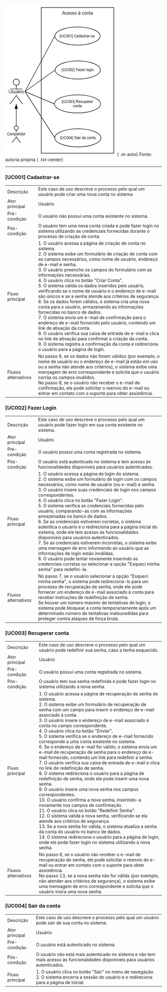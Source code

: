 ![Acessar conta](../assets/diagrams/use-case/access-account-use-case.jpeg){ .m-auto}
Fonte: autoria própria
{ .txt-center}


***

### [UC001] Cadastrar-se

|||
|---|---|
| Descrição | Este caso de uso descreve o processo pelo qual um usuário pode criar uma nova conta no sistema    |
| Ator principal | Usuário |
| Pré-condição | O usuário não possui uma conta existente no sistema. |
| Pós-condição | O usuário tem uma nova conta criada e pode fazer login no sistema utilizando as credenciais fornecidas durante o processo de criação de conta. |
| Fluxo principal | 1. O usuário acessa a página de criação de conta no sistema. <br> 2. O sistema exibe um formulário de criação de conta com os campos necessários, como nome de usuário, endereço de e-mail e senha. <br> 3. O usuário preenche os campos do formulário com as informações necessárias. <br> 4. O usuário clica no botão "Criar Conta". <br> 5. O sistema valida os dados inseridos pelo usuário, verificando se o nome de usuário e o endereço de e-mail são únicos e se a senha atende aos critérios de segurança. <br> 6. Se os dados forem válidos, o sistema cria uma nova conta para o usuário, armazenando as informações fornecidas no banco de dados. <br> 7. O sistema envia um e-mail de confirmação para o endereço de e-mail fornecido pelo usuário, contendo um link de ativação da conta. <br> 8. O usuário verifica sua caixa de entrada de e-mail e clica no link de ativação para confirmar a criação da conta. <br> 9. O sistema registra a confirmação da conta e redireciona o usuário para a página de login. |
| Fluxos alternativos | No passo 6, se os dados não forem válidos (por exemplo, o nome de usuário ou o endereço de e-mail já estão em uso ou a senha não atende aos critérios), o sistema exibe uma mensagem de erro correspondente e solicita que o usuário corrija os campos inválidos. <br> No passo 8, se o usuário não receber o e-mail de confirmação, ele pode solicitar o reenvio do e-mail ou entrar em contato com o suporte para obter assistência. |


### [UC002] Fazer Login

|||
|---|---|
| Descrição | Este caso de uso descreve o processo pelo qual um usuário pode fazer login em sua conta existente no sistema. |
| Ator principal | Usuário |
| Pré-condição | O usuário possui uma conta registrada no sistema. |
| Pós-condição | O usuário está autenticado no sistema e tem acesso às funcionalidades disponíveis para usuários autenticados. |
| Fluxo principal | 1. O usuário acessa a página de login do sistema. <br> 2. O sistema exibe um formulário de login com os campos necessários, como nome de usuário (ou e-mail) e senha. <br> 3. O usuário insere suas credenciais de login nos campos correspondentes. <br> 4. O usuário clica no botão "Fazer Login". <br> 5. O sistema verifica as credenciais fornecidas pelo usuário, comparando-as com as informações armazenadas no banco de dados. <br> 6. Se as credenciais estiverem corretas, o sistema autentica o usuário e o redireciona para a página inicial do sistema, onde ele tem acesso às funcionalidades disponíveis para usuários autenticados. <br> 7. Se as credenciais estiverem incorretas, o sistema exibe uma mensagem de erro informando ao usuário que as informações de login estão inválidas. <br> 8. O usuário pode tentar novamente inserindo as credenciais corretas ou selecionar a opção "Esqueci minha senha" para redefini-la. |
| Fluxos alternativos | No passo 7, se o usuário selecionar a opção "Esqueci minha senha", o sistema pode redirecioná-lo para um processo de recuperação de senha, onde ele pode fornecer um endereço de e-mail associado à conta para receber instruções de redefinição de senha. <br> Se houver um número máximo de tentativas de login, o sistema pode bloquear a conta temporariamente após um determinado número de tentativas malsucedidas para proteger contra ataques de força bruta. |

### [UC003] Recuperar conta

|||
|---|---|
| Descrição | Este caso de uso descreve o processo pelo qual um usuário pode redefinir sua senha, caso a tenha esquecido. |
| Ator principal | Usuário |
| Pré-condição | O usuário possui uma conta registrada no sistema. |
| Pós-condição | O usuário tem sua senha redefinida e pode fazer login no sistema utilizando a nova senha. |
| Fluxo principal | 1. O usuário acessa a página de recuperação de senha do sistema. <br> 2. O sistema exibe um formulário de recuperação de senha com um campo para inserir o endereço de e-mail associado à conta. <br> 3. O usuário insere o endereço de e-mail associado à conta no campo correspondente. <br> 4. O usuário clica no botão "Enviar". <br> 5. O sistema verifica se o endereço de e-mail fornecido corresponde a uma conta existente no sistema. <br> 6. Se o endereço de e-mail for válido, o sistema envia um e-mail de recuperação de senha para o endereço de e-mail fornecido, contendo um link para redefinir a senha. <br> 7. O usuário verifica sua caixa de entrada de e-mail e clica no link de redefinição de senha. <br> 8. O sistema redireciona o usuário para a página de redefinição de senha, onde ele pode inserir uma nova senha. <br> 9. O usuário insere uma nova senha nos campos correspondentes. <br> 10. O usuário confirma a nova senha, inserindo-a novamente nos campos de confirmação. <br> 11. O usuário clica no botão "Redefinir Senha". <br> 12. O sistema valida a nova senha, verificando se ela atende aos critérios de segurança. <br> 13. Se a nova senha for válida, o sistema atualiza a senha da conta do usuário no banco de dados. <br> 14. O sistema redireciona o usuário para a página de login, onde ele pode fazer login no sistema utilizando a nova senha. |
| Fluxos alternativos | No passo 6, se o usuário não receber o e-mail de recuperação de senha, ele pode solicitar o reenvio do e-mail ou entrar em contato com o suporte para obter assistência. <br> No passo 13, se a nova senha não for válida (por exemplo, não atender aos critérios de segurança), o sistema exibe uma mensagem de erro correspondente e solicita que o usuário insira uma nova senha. |

### [UC004] Sair da conta

|||
|---|---|
| Descrição | Este caso de uso descreve o processo pelo qual um usuário pode sair de sua conta no sistema. |
| Ator principal | Usuário |
| Pré-condição | O usuário está autenticado no sistema. |
| Pós-condição | O usuário não está mais autenticado no sistema e não tem mais acesso às funcionalidades disponíveis para usuários autenticados. |
| Fluxo principal | 1. O usuário clica no botão "Sair" no menu de navegação. <br> 2. O sistema encerra a sessão do usuário e o redireciona para a página de inicial. |
